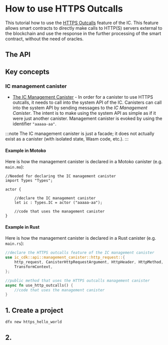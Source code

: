 # How to use HTTPS Outcalls

This tutorial how to use the [HTTPS Outcalls](../index.md) feature of the IC. This feature allows smart contracts to directly make calls to HTTP(S) servers external to the blockchain and use the response in the further processing of the smart contract, without the need of oracles.

## The API



## Key concepts

### IC management canister
* [The IC Management Canister](../../../references/ic-interface-spec#the-ic-management-canister) - In order for a canister to use HTTPS outcalls, it needs to call into the system API of the IC. Canisters can call into the system API by sending messages to the *IC Management Canister*. The intent is to make using the system API as simple as if it were just another canister. Management canister is evoked by using the identifier `"aaaaa-aa"`.

:::note
The IC management canister is just a facade; it does not actually exist as a canister (with isolated state, Wasm code, etc.). 
:::

#### Example in Motoko
Here is how the management canister is declared in a Motoko canister (e.g. `main.mo`):

```motoko
//Needed for declaring the IC management canister
import Types "Types";

actor {

    //declare the IC management canister
    let ic : Types.IC = actor ("aaaaa-aa");

    //code that uses the management canister
}
```

#### Example in Rust
Here is how the management canister is declared in a Rust canister (e.g. `main.rs`):

```rust
//declare the HTTPS outcalls feature of the IC management canister
use ic_cdk::api::management_canister::http_request::{
    http_request, CanisterHttpRequestArgument, HttpHeader, HttpMethod, HttpResponse, TransformArgs,
    TransformContext,
};

//public method that uses the HTTPS outcalls management canister
async fn use_http_outcalls() {
    //code that uses the management canister
}
```


## 1. Create a project

```bash
dfx new https_hello_world
```

## 2. 
